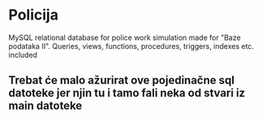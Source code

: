 # Policija
MySQL relational database for police work simulation made for "Baze podataka II". Queries, views, functions, procedures, triggers, indexes etc. included
## Trebat će malo ažurirat ove pojedinačne sql datoteke jer njin tu i tamo fali neka od stvari iz main datoteke
